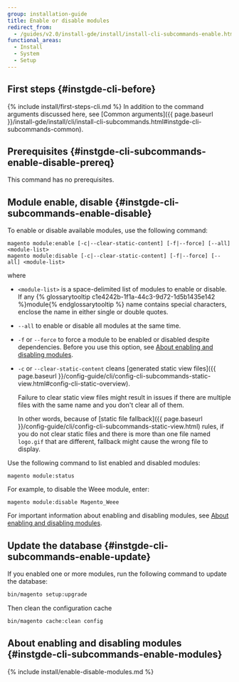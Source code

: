 ```yaml
---
group: installation-guide
title: Enable or disable modules
redirect_from:
  - /guides/v2.0/install-gde/install/install-cli-subcommands-enable.html
functional_areas:
  - Install
  - System
  - Setup
---
```


## First steps {#instgde-cli-before}
{% include install/first-steps-cli.md %}
In addition to the command arguments discussed here, see [Common arguments]({{ page.baseurl }}/install-gde/install/cli/install-cli-subcommands.html#instgde-cli-subcommands-common).

## Prerequisites {#instgde-cli-subcommands-enable-disable-prereq}

This command has no prerequisites.

## Module enable, disable {#instgde-cli-subcommands-enable-disable}

To enable or disable available modules, use the following command:

	magento module:enable [-c|--clear-static-content] [-f|--force] [--all] <module-list>
	magento module:disable [-c|--clear-static-content] [-f|--force] [--all] <module-list>

where

*	`<module-list>` is a space-delimited list of modules to enable or disable. If any {% glossarytooltip c1e4242b-1f1a-44c3-9d72-1d5b1435e142 %}module{% endglossarytooltip %} name contains special characters, enclose the name in either single or double quotes.
*	`--all` to enable or disable all modules at the same time.
*	`-f` or `--force` to force a module to be enabled or disabled despite dependencies. Before you use this option, see [About enabling and disabling modules](#instgde-cli-subcommands-enable-modules).
*	`-c` or `--clear-static-content` cleans [generated static view files]({{ page.baseurl }}/config-guide/cli/config-cli-subcommands-static-view.html#config-cli-static-overview).

	Failure to clear static view files might result in issues if there are multiple files with the same name and you don't clear all of them.

	In other words, because of [static file fallback]({{ page.baseurl }}/config-guide/cli/config-cli-subcommands-static-view.html) rules, if you do not clear static files and there is more than one file named `logo.gif` that are different, fallback might cause the wrong file to display.

Use the following command to list enabled and disabled modules:

	magento module:status

For example, to disable the Weee module, enter:

	magento module:disable Magento_Weee

For important information about enabling and disabling modules, see [About enabling and disabling modules](#instgde-cli-subcommands-enable-modules).

## Update the database {#instgde-cli-subcommands-enable-update}

If you enabled one or more modules, run the following command to update the database:

```bash
bin/magento setup:upgrade
```

Then clean the configuration cache

```bash
bin/magento cache:clean config
```

## About enabling and disabling modules {#instgde-cli-subcommands-enable-modules}
{% include install/enable-disable-modules.md %}

